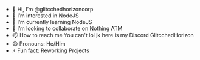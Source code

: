 - 👋 Hi, I’m @glitcchedhorizoncorp
- 👀 I’m interested in NodeJS
- 🌱 I’m currently learning NodeJS
- 💞️ I’m looking to collaborate on Nothing ATM
- 📫 How to reach me You can't lol jk here is my Discord GlitcchedHorizon
- 😄 Pronouns: He/Him
- ⚡ Fun fact: Reworking Projects

<!---
glitcchedhorizoncorp/glitcchedhorizoncorp is a ✨ special ✨ repository because its `README.md` (this file) appears on your GitHub profile.
You can click the Preview link to take a look at your changes.
--->
